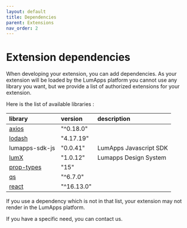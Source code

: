 ```yaml
---
layout: default
title: Dependencies
parent: Extensions
nav_order: 2
---
```

# Extension dependencies

When developing your extension, you can add dependencies.
As your extension will be loaded by the LumApps platform you cannot use any library you want, but we provide a list of authorized extensions for your extension.

Here is the list of available libraries : 

| library                                              | version    | description            |
| :--------------------------------------------------- | :--------- | :--------------------- |
| [axios](https://github.com/axios/axios)              | "^0.18.0"  |                        |
| [lodash](https://github.com/lodash/lodash)           | "4.17.19"  |                        |
| lumapps-sdk-js                                       | "0.0.41"   | LumApps Javascript SDK |
| [lumX](https://github.com/lumapps/design-system)     | "1.0.12"   | Lumapps Design System  |
| [prop-types](https://github.com/facebook/prop-types) | "15"       |                        |
| [qs](https://github.com/ljharb/qs)                   | "^6.7.0"   |                        |
| [react](https://github.com/facebook/react)           | "^16.13.0" |                        |

If you use a dependency which is not in that list, your extension may not render in the LumApps platform.

If you have a specific need, you can contact us.
